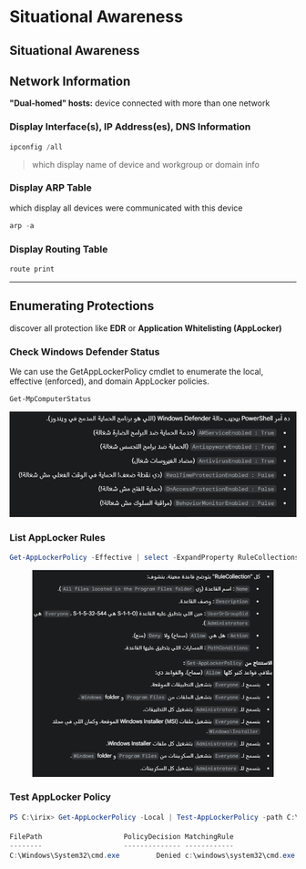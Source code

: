 # Situational Awareness

## Situational Awareness

## **Network Information**

**"Dual-homed" hosts:** device connected with more than one network

### Display Interface(s), IP Address(es), DNS Information

```powershell
ipconfig /all
```

> which display name of device and workgroup or domain info

### Display ARP Table

which display all devices were communicated with this device

```powershell
arp -a
```

### Display Routing Table

```powershell
route print
```

***

## **Enumerating Protections**

discover all protection like **EDR** or **Application Whitelisting (AppLocker)**

### **Check Windows Defender Status**

We can use the GetAppLockerPolicy cmdlet to enumerate the local, effective (enforced), and domain AppLocker policies.&#x20;

```powershell
Get-MpComputerStatus
```

![image.png](<../../../../.gitbook/assets/image (1) (1) (1) (1) (1) (1).png>)

### **List AppLocker Rules**

```powershell
Get-AppLockerPolicy -Effective | select -ExpandProperty RuleCollections
```

<figure><img src="../../../../.gitbook/assets/image 1 (1) (1) (1) (1) (1) (1).png" alt=""><figcaption></figcaption></figure>

### **Test AppLocker Policy**

```powershell
PS C:\irix> Get-AppLockerPolicy -Local | Test-AppLockerPolicy -path C:\Windows\System32\cmd.exe -User Everyone

FilePath                    PolicyDecision MatchingRule
--------                    -------------- ------------
C:\Windows\System32\cmd.exe         Denied c:\windows\system32\cmd.exe
```

